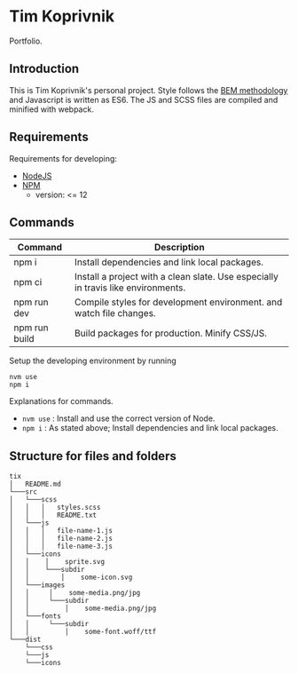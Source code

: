 # Tim Koprivnik

Portfolio.

## Introduction

This is Tim Koprivnik's personal project. Style follows the [BEM methodology](http://getbem.com/) and Javascript is written as ES6. The JS and SCSS files are compiled and minified with webpack.

## Requirements

Requirements for developing:

- [NodeJS](https://nodejs.org/en/)
- [NPM](https://npmjs.com/)
  - version: <= 12

## Commands

| Command       | Description                                                                       |
| ------------- | --------------------------------------------------------------------------------- |
| npm i         | Install dependencies and link local packages.                                     |
| npm ci        | Install a project with a clean slate. Use especially in travis like environments. |
| npm run dev   | Compile styles for development environment. and watch file changes.               |
| npm run build | Build packages for production. Minify CSS/JS.                                     |

Setup the developing environment by running

    nvm use
    npm i

Explanations for commands.

- `nvm use` : Install and use the correct version of Node.
- `npm i` : As stated above; Install dependencies and link local packages.

## Structure for files and folders

```
tix
│   README.md
└───src
│   └───scss
│   │   │   styles.scss
│   │   │   README.txt
│   └───js
│   │   │   file-name-1.js
│   │   │   file-name-2.js
│   │   │   file-name-3.js
│   └───icons
│   │    │    sprite.svg
│   │    └───subdir
│   │        │    some-icon.svg
│   └───images
│   │     │    some-media.png/jpg
│   │     └───subdir
│   │         │    some-media.png/jpg
│   └───fonts
│   │     └───subdir
│   │         │    some-font.woff/ttf
└───dist
    └───css
    └───js
    └───icons
```
